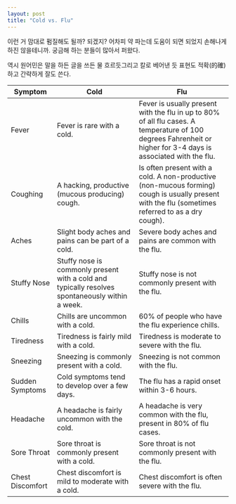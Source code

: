 ```yaml
---
layout: post
title: "Cold vs. Flu"
---
```


이런 거 맘대로 펌질해도 될까? 되겠지? 어차피 약 파는데 도움이 되면 되었지 손해나게 하진 않을테니까.
궁금해 하는 분들이 많아서 퍼왔다.

역시 원어민은 말을 하든 글을 쓰든 물 흐르듯그리고 칼로 베어낸 듯 표현도 적확(的確)하고 간략하게 잘도 쓴다.


| Symptom | Cold | Flu |
|---|---|---|
|Fever|	Fever is rare with a cold.	| Fever is usually present with the flu in up to 80% of all flu cases. A temperature of 100 degrees Fahrenheit or higher for 3-4 days is associated with the flu.|
|Coughing|A hacking, productive (mucous producing) cough.|Is often present with a cold. A non-productive (non-mucous forming) cough is usually present with the flu (sometimes referred to as a dry cough).|
|Aches|Slight body aches and pains can be part of a cold.|Severe body aches and pains are common with the flu.|
|Stuffy Nose|Stuffy nose is commonly present with a cold and typically resolves spontaneously within a week.|Stuffy nose is not commonly present with the flu.|
|Chills|Chills are uncommon with a cold.|60% of people who have the flu experience chills.|
|Tiredness|Tiredness is fairly mild with a cold.|Tiredness is moderate to severe with the flu.|
|Sneezing|Sneezing is commonly present with a cold.	|Sneezing is not common with the flu.|
|Sudden Symptoms|Cold symptoms tend to develop over a few days.|The flu has a rapid onset within 3-6 hours.|The flu hits hard and includes sudden symptoms like high fever, aches, and pains.|
|Headache|A headache is fairly uncommon with the cold.|A headache is very common with the flu, present in 80% of flu cases.|
|Sore Throat|Sore throat is commonly present with a cold.|Sore throat is not commonly present with the flu.|
|Chest Discomfort|Chest discomfort is mild to moderate with a cold.|Chest discomfort is often severe with the flu.|